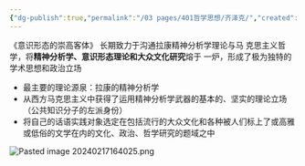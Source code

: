 ```yaml
---
{"dg-publish":true,"permalink":"/03 pages/401哲学思想/齐泽克/","created":"2024-11-30T21:06:46.521+08:00","updated":"2025-03-02T20:29:57.376+08:00"}
---
```


《意识形态的崇高客体》
长期致力于沟通拉康精神分析学理论与马 克思主义哲学，将**精神分析学、意识形态理论和大众文化研究**熔于 一炉，形成了极为独特的学术思想和政治立场
- 最主要的理论源泉：拉康的精神分析学
- 从西方马克思主义中获得了运用精神分析学武器的基本的、坚实的理论立场（公共知识分子的左派身份）
- 将自己的话语实践对象选定在包括流行的大众文化和各种被人们标上了或高雅或低俗的文学在内的文化、政治、哲学研究的题域之中

![Pasted image 20240217164025.png](/img/user/09%20settings/Z%20attachment/Pasted%20image%2020240217164025.png)